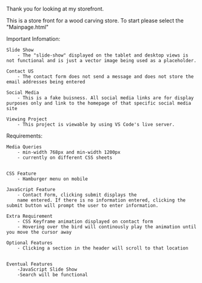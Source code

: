 Thank you for looking at my storefront.

This is a store front for a wood carving store. To start please select the "Mainpage.html"

Important Infomation:

    Slide Show
        - The "slide-show" displayed on the tablet and desktop views is not functional and is just a vector image being used as a placeholder. 
    
    Contact US
        - The contact form does not send a message and does not store the email addresses being entered 

    Social Media
        - This is a fake buisness. All social media links are for display purposes only and link to the homepage of that specific social media site
    
    Viewing Project
        - This project is viewable by using VS Code's live server.
        
Requirements: 

    Media Queries
        - min-width 768px and min-width 1200px
        - currently on different CSS sheets 
        

    CSS Feature
        - Hamburger menu on mobile 

    JavaScript Feature
        - Contact Form, clicking submit displays the 
        name entered. If there is no information entered, clicking the submit button will prompt the user to enter information. 

    Extra Requirement
        - CSS Keyframe animation displayed on contact form
        - Hovering over the bird will continously play the animation until you move the cursor away 
    
    Optional Features
        - Clicking a section in the header will scroll to that location


    Eventual Features
        -JavaScript Slide Show
        -Search will be functional
    

